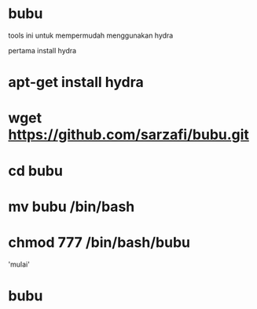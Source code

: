 # bubu
tools ini untuk mempermudah menggunakan hydra

pertama install hydra

# apt-get install hydra
# wget https://github.com/sarzafi/bubu.git
# cd bubu
# mv bubu /bin/bash
# chmod 777 /bin/bash/bubu

'mulai'
# bubu
